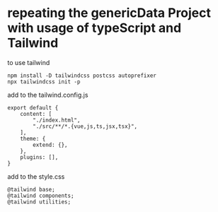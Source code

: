 # repeating the genericData Project with usage of typeScript and Tailwind

to use tailwind

    npm install -D tailwindcss postcss autoprefixer
    npx tailwindcss init -p

add to the tailwind.config.js

    export default {
        content: [
            "./index.html",
            "./src/**/*.{vue,js,ts,jsx,tsx}",
        ],
        theme: {
            extend: {},
        },
        plugins: [],
    }

add to the style.css

    @tailwind base;
    @tailwind components;
    @tailwind utilities;    